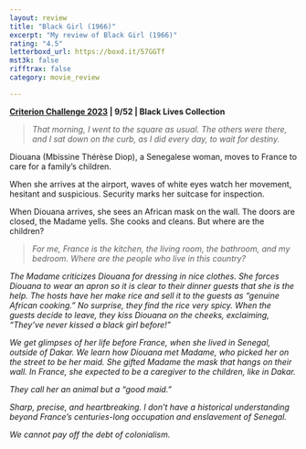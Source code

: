 ```yaml
---
layout: review
title: "Black Girl (1966)"
excerpt: "My review of Black Girl (1966)"
rating: "4.5"
letterboxd_url: https://boxd.it/57GGTf
mst3k: false
rifftrax: false
category: movie_review

---
```


<b><a href="https://boxd.it/pXW6q">Criterion Challenge 2023</a> | 9/52 | Black Lives Collection</b>

<blockquote><i>That morning, I went to the square as usual. The others were there, and I sat down on the curb, as I did every day, to wait for destiny.</i></blockquote>

Diouana (Mbissine Thérèse Diop), a Senegalese woman, moves to France to care for a family’s children. 

When she arrives at the airport, waves of white eyes watch her movement, hesitant and suspicious. Security marks her suitcase for inspection. 

When Diouana arrives, she sees an African mask on the wall. The doors are closed, the Madame yells. She cooks and cleans. But where are the children?

<blockquote><i>For me, France is the kitchen, the living room, the bathroom, and my bedroom. Where are the people who live in this country?</blockquote>

The Madame criticizes Diouana for dressing in nice clothes. She forces Diouana to wear an apron so it is clear to their dinner guests that she is the help. The hosts have her make rice and sell it to the guests as “genuine African cooking.” No surprise, they find the rice very spicy. When the guests decide to leave, they kiss Diouana on the cheeks, exclaiming, “They’ve never kissed a black girl before!”

We get glimpses of her life before France, when she lived in Senegal, outside of Dakar. We learn how Diouana met Madame, who picked her on the street to be her maid. She gifted Madame the mask that hangs on their wall. In France, she expected to be a caregiver to the children, like in Dakar.

They call her an animal but a “good maid.”

Sharp, precise, and heartbreaking. I don’t have a historical understanding beyond France’s centuries-long occupation and enslavement of Senegal.

We cannot pay off the debt of colonialism.